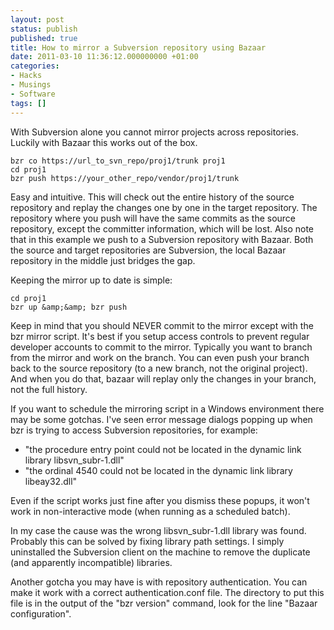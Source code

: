 ```yaml
---
layout: post
status: publish
published: true
title: How to mirror a Subversion repository using Bazaar
date: 2011-03-10 11:36:12.000000000 +01:00
categories:
- Hacks
- Musings
- Software
tags: []
---
```

With Subversion alone you cannot mirror projects across repositories. Luckily with Bazaar this works out of the box.

```
bzr co https://url_to_svn_repo/proj1/trunk proj1
cd proj1
bzr push https://your_other_repo/vendor/proj1/trunk
```

Easy and intuitive. This will check out the entire history of the source repository and replay the changes one by one in the target repository. The repository where you push will have the same commits as the source repository, except the committer information, which will be lost. Also note that in this example we push to a Subversion repository with Bazaar. Both the source and target repositories are Subversion, the local Bazaar repository in the middle just bridges the gap.

Keeping the mirror up to date is simple:

```
cd proj1
bzr up &amp;&amp; bzr push
```

Keep in mind that you should NEVER commit to the mirror except with the bzr mirror script. It's best if you setup access controls to prevent regular developer accounts to commit to the mirror. Typically you want to branch from the mirror and work on the branch. You can even push your branch back to the source repository (to a new branch, not the original project). And when you do that, bazaar will replay only the changes in your branch, not the full history.

If you want to schedule the mirroring script in a Windows environment there may be some gotchas. I've seen error message dialogs popping up when bzr is trying to access Subversion repositories, for example:
<ul>
	<li>"the procedure entry point could not be located in the dynamic link library libsvn_subr-1.dll"</li>
	<li>"the ordinal 4540 could not be located in the dynamic link library libeay32.dll"</li>
</ul>
Even if the script works just fine after you dismiss these popups, it won't work in non-interactive mode (when running as a scheduled batch).

In my case the cause was the wrong libsvn_subr-1.dll library was found. Probably this can be solved by fixing library path settings. I simply uninstalled the Subversion client on the machine to remove the duplicate (and apparently incompatible) libraries.

Another gotcha you may have is with repository authentication. You can make it work with a correct authentication.conf file. The directory to put this file is in the output of the "bzr version" command, look for the line "Bazaar configuration".
